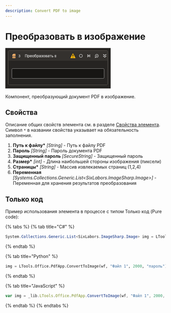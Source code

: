 ```yaml
---
description: Convert PDF to image
---
```


# Преобразовать в изображение

![](<../../../.gitbook/assets1/PDF-ConvertToImage.png>)

Компонент, преобразующий документ PDF в изображение.

## Свойства
Описание общих свойств элемента см. в разделе [Свойства элемента](https://docs.primo-rpa.ru/primo-rpa/primo-studio/process/elements#svoistva-elementa).\
Символ `*` в названии свойства указывает на обязательность заполнения.

1. **Путь к файлу\*** *[String]* - Путь к файлу PDF  
1. **Пароль** *[String]* - Пароль документа PDF  
1. **Защищенный пароль** *[SecureString]* - Защищенный пароль
1. **Размер\*** *[int]* - Длина наибольшей стороны изображения (пиксели)  
1. **Страницы\*** *[String]* - Массив извлекаемых страниц (1,2,4)  
1. **Переменная** *[Systems.Collections.Generic.List<SixLabors.ImageSharp.Image>]* - Переменная для хранения результатов преобразования  

## Только код
Пример использования элемента в процессе с типом Только код (Pure code):

{% tabs %}
{% tab title="C#" %}
```csharp
System.Collections.Generic.List<SixLabors.ImageSharp.Image> img = LTools.Office.PdfApp.ConvertToImage(wf, "Файл 1", 2000, "пароль"); 
```
{% endtab %}

{% tab title="Python" %}
```python
img = LTools.Office.PdfApp.ConvertToImage(wf, "Файл 1", 2000, "пароль")
```
{% endtab %}

{% tab title="JavaScript" %}
```javascript
var img = _lib.LTools.Office.PdfApp.ConvertToImage(wf, "Файл 1", 2000, "пароль");
```
{% endtab %}
{% endtabs %}
